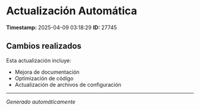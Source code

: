 # Actualización Automática

**Timestamp:** 2025-04-09 03:18:29
**ID:** 27745

## Cambios realizados

Esta actualización incluye:
- Mejora de documentación
- Optimización de código
- Actualización de archivos de configuración

---
*Generado automáticamente*
